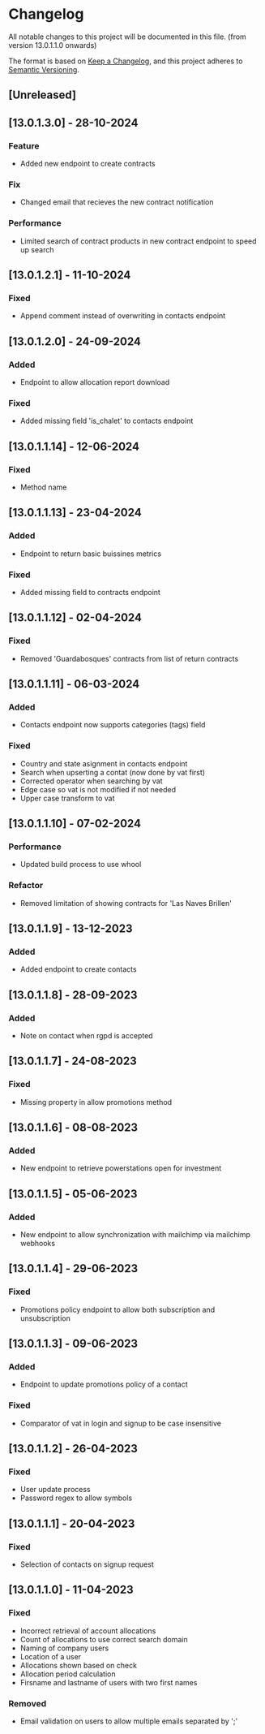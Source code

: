 # Changelog

All notable changes to this project will be documented in this file. (from version 13.0.1.1.0 onwards)

The format is based on [Keep a Changelog](https://keepachangelog.com/en/1.0.0/),
and this project adheres to [Semantic Versioning](https://semver.org/spec/v2.0.0.html).

## [Unreleased]

## [13.0.1.3.0] - 28-10-2024
### Feature
- Added new endpoint to create contracts 

### Fix
- Changed email that recieves the new contract notification

### Performance
- Limited search of contract products in new contract endpoint to speed up search

## [13.0.1.2.1] - 11-10-2024
### Fixed
-  Append comment instead of overwriting in contacts endpoint

## [13.0.1.2.0] - 24-09-2024
### Added
- Endpoint to allow allocation report download 

### Fixed
- Added missing field 'is_chalet' to contacts endpoint

## [13.0.1.1.14] - 12-06-2024
### Fixed
- Method name

## [13.0.1.1.13] - 23-04-2024
### Added
- Endpoint to return basic buissines metrics

### Fixed
- Added missing field to contracts endpoint

## [13.0.1.1.12] - 02-04-2024
### Fixed
- Removed 'Guardabosques' contracts from list of return contracts

## [13.0.1.1.11] - 06-03-2024
### Added
- Contacts endpoint now supports categories (tags) field

### Fixed
- Country and state asignment in contacts endpoint
- Search when upserting a contat (now done by vat first)
- Corrected operator when searching by vat
- Edge case so vat is not modified if not needed
- Upper case transform to vat

## [13.0.1.1.10] - 07-02-2024
### Performance
- Updated build process to use whool

### Refactor
- Removed limitation of showing contracts for 'Las Naves Brillen'

## [13.0.1.1.9] - 13-12-2023
### Added
- Added endpoint to create contacts

## [13.0.1.1.8] - 28-09-2023

### Added

- Note on contact when rgpd is accepted

## [13.0.1.1.7] - 24-08-2023

### Fixed

- Missing property in allow promotions method

## [13.0.1.1.6] - 08-08-2023

### Added
- New endpoint to retrieve powerstations open for investment

## [13.0.1.1.5] - 05-06-2023

### Added 
- New endpoint to allow synchronization with mailchimp via mailchimp webhooks


## [13.0.1.1.4] - 29-06-2023

### Fixed
- Promotions policy endpoint to allow both subscription and unsubscription

## [13.0.1.1.3] - 09-06-2023

### Added
- Endpoint to update promotions policy of a contact

### Fixed
- Comparator of vat in login and signup to be case insensitive

## [13.0.1.1.2] - 26-04-2023

### Fixed
- User update process
- Password regex to allow symbols

## [13.0.1.1.1] - 20-04-2023

### Fixed
- Selection of contacts on signup request

## [13.0.1.1.0] - 11-04-2023

### Fixed
- Incorrect retrieval of account allocations
- Count of allocations to use correct search domain
- Naming of company users
- Location of a user
- Allocations shown based on check
- Allocation period calculation
- Firsname and lastname of users with two first names

### Removed
- Email validation on users to allow multiple emails separated by ';'
